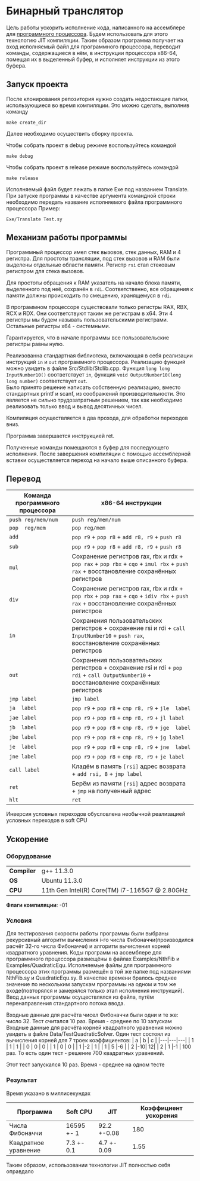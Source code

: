 # Бинарный транслятор #

Цель работы ускорить исполнение кода, написанного на ассемблере для [программного процессора](https://github.com/SimonaytesYan/SoftCPU). Будем использовать для этого технологию JIT компиляции. Таким образом программа получает на вход исполняемый файл для программного процессора, переводит команды, содержащиеся в нём, в инструкции процессора x86-64, помещая их в выделенный буфер, и исполняет инструкции из этого буфера.

## Запуск проекта ##

После клонирования репозитория нужно создать недостающие папки, использующиеся во время компиляции. Это можно сделать, выполнив команду
```
make create_dir
```
Далее необходимо осуществить сборку проекта.

Чтобы собрать проект в debug режиме воспользуйтесь командой
```
make debug
```

Чтобы собрать проект в release режиме воспользуйтесь командой
```
make release
```

Исполняемый файл будет лежать в папке Exe под названием Translate. При запуске программы в качестве аргумента командной строки необходимо передать название исполняемого файла программного процессора Пример:
```
Exe/Translate Test.sy
```

## Механизм работы программы ##

Программный процессор имел стек вызовов, стек данных, RAM и 4 регистра. Для простоты трансляции, под стек вызовов и RAM были выделены отдельные области памяти. Регистр `rsi` стал стековым регистром для стека вызовов.

Для простоты обращения к RAM указатель на начало блока памяти, выделенного под неё, сохранён в `rdi`. Соответственно, все обращения к памяти должны происходить по смещению, хранящемуся в `rdi`.

В программном процессоре существовали только регистры RAX, RBX, RCX и RDX. Они соответствуют таким же регистрам в x64. Эти 4 регистры мы будем называть пользовательскими регистрами. Остальные регистры x64 - системными.

Гарантируется, что в начале программы все пользовательские регистры равны нулю.

Реализованна стандартная библиотека, включающая в себя реализации инструкций `in` и `out` программного процессора. Реализацию функций можно увидеть в файле Src/Stdlib/Stdlib.cpp. Функция `long long InputNumber10()` соответствует `in`, функция `void OutputNumber10(long long number)` соответствует `out`.\
Было принято решение написать собственную реализацию, вместо стандартных printf и scanf, из соображений производительности. Это является не сильно трудозатратным решением, так как необходимо реализовать только ввод и вывод десятичных чисел.

Компиляция осуществляется в два прохода, для обработки переходов вниз.

Программа завершается инструкцией ret.

Полученные команды помещаются в буфер для последующего исполнения. После завершения компиляции с помощью ассемблерной вставки осуществляется переход на начало выше описанного буфера.

## Перевод ##

| Команда программного процессора | x86-64 инструкции |
|---------------------------------|-------------------|
|`push reg/mem/num`                 |`push reg/mem/num`
|`pop  reg/mem`                     |`pop reg/mem`
|`add`                              |`pop r9` + `pop r8` + `add r8, r9` + `push r8` |
|`sub`                              |`pop r9` + `pop r8` + `add r8, r9` + `push r8`
|`mul`                              | Сохранение регистров rax, rbx и rdx + `pop rax` + `pop rbx` + `cqo` + `imul rbx` + `push rax` + восстановление сохранённых регистров
|`div`                              | Сохранение регистров rax, rbx и rdx + `pop rbx` + `pop rax` + `cqo` + `idiv rbx` + `push rax` + восстановление сохранённых регистров
|`in`                               | Сохранения пользовательских регистров + сохранение rsi и rdi + `call InputNumber10` + `push rax`, восстановление сохранённых регистров
|`out`                              | Сохранения пользовательских регистров + сохранение rsi и rdi + `pop rdi` + `call OutputNumber10` + восстановление сохранённых регистров
|`jmp label`                        | `jmp label`
|`ja  label`                        | `pop r9` + `pop r8` + `cmp r8, r9` + `jle  label` 
|`jae label`                        | `pop r9` + `pop r8` + `cmp r8, r9` + `jl label` 
|`jb  label`                        | `pop r9` + `pop r8` + `cmp r8, r9` + `jge  label` 
|`jbe label`                        | `pop r9` + `pop r8` + `cmp r8, r9` + `jg label` 
|`je  label`                        | `pop r9` + `pop r8` + `cmp r8, r9` + `jne  label` 
|`jne label`                        | `pop r9` + `pop r8` + `cmp r8, r9` + `je label` 
|`call label`                       | Кладём в память `[rsi]` адрес возврата + `add rsi, 8` + `jmp label`
|`ret`                              | Берём из памяти `[rsi]` адрес возврата + `jmp` на полученный адрес
|`hlt`                              | `ret`

Инверсия условных переходов обусловлена необычной реализацией условных переходов в soft CPU

## Ускорение ##

### Оборудование ###
 |||
-------------------|-
**Compiler**           | g++ 11.3.0
**OS**                 | Ubuntu 11.3.0 
**CPU**                | 11th Gen Intel(R) Core(TM) i7-1165G7 @ 2.80GHz

**Флаги компиляции**: -01

### Условия ###

Для тестирования скорости работы программы были выбраны рекурсивный алгоритм вычисления i-го числа Фибоначчи(производился расчёт 32-го числа Фибоначчи) и алгоритм вычисления корней квадратного уравнения. Коды программ на ассемблере для программного процессора размещёны в файлах Examples/NthFib и Examples/QuadraticEqu. Исполняемые файлы для программного процессора этих программы размещён в той же папке под названиями NthFib.sy и QuadraticEqu.sy. В качестве времени бралось среднее значение по нескольким запускам программы на одном и том же входе(повторялся и замерялся только этап исполнения инструкций). Ввод данных программы осуществлялся из файла, путём перенаправления стандартного потока ввода.

Входные данные для расчёта чисел Фибоначчи были одни и те же: число 32. Тест считался 10 раз. Время - среднее по 10 запускам\
Входные данные для расчёта корней квадратного уравнения можно увидеть в файле Data/TestQuadraticSolver. Один тест состоял из вычисления корней для 7 троек коэффициентов:
| a | b | c |
|---|---|---|
| 1 | 1 | 1 |
| 0 | 0 | 0 |
| 1 | 0 | 0 |
| 1 |-2 | 1 |
| 1 | 5 |-6 |
| 2 |-10| 12|
| 2 | 1 |-1 | 
100 раз. То есть один тест - решение 700 квадратных уравнений. 

Этот тест запускался 10 раз. Время - среднее на одном тесте

### Результат ###

Время указано в миллисекундах 

| Программа             | Soft CPU    | JIT         | Коэффициент ускорения  |
|-----------------------|-------------|-------------|------------------------|
| Числа Фибоначчи       | 16595 +- 1  | 92.2 +-0.08 |  180                   |
| Квадратное уравнение  | 7.3 +- 0.1  | 4.7 +- 0.09 |  1.55                  |

Таким образом, использовании технологии JIT полностью себя оправдало

